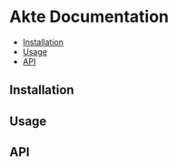 # Akte Documentation

- [Installation](#installation)
- [Usage](#usage)
- [API](#api)

## Installation

## Usage

## API

